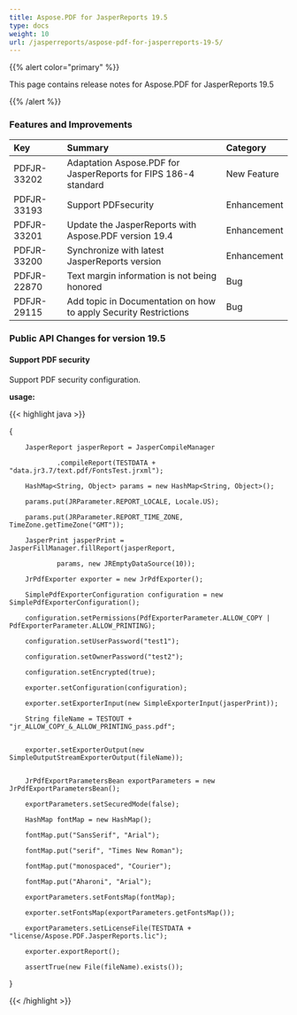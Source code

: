 ```yaml
---
title: Aspose.PDF for JasperReports 19.5
type: docs
weight: 10
url: /jasperreports/aspose-pdf-for-jasperreports-19-5/
---
```




{{% alert color="primary" %}} 

This page contains release notes for Aspose.PDF for JasperReports 19.5

{{% /alert %}}
### **Features and Improvements**

|**Key**|**Summary**|**Category**|
| :- | :- | :- |
|PDFJR-33202|Adaptation Aspose.PDF for JasperReports for FIPS 186-4 standard|New Feature|
|PDFJR-33193|Support PDFsecurity|Enhancement|
|PDFJR-33201|Update the JasperReports with Aspose.PDF version 19.4|Enhancement|
|PDFJR-33200|Synchronize with latest JasperReports version|Enhancement|
|PDFJR-22870|Text margin information is not being honored|Bug|
|PDFJR-29115|Add topic in Documentation on how to apply Security Restrictions|Bug|
### **Public API Changes for version 19.5**
#### **Support PDF security**
Support PDF security configuration.

**usage:**

{{< highlight java >}}

 {

        JasperReport jasperReport = JasperCompileManager

                .compileReport(TESTDATA + "data.jr3.7/text.pdf/FontsTest.jrxml");

        HashMap<String, Object> params = new HashMap<String, Object>();

        params.put(JRParameter.REPORT_LOCALE, Locale.US);

        params.put(JRParameter.REPORT_TIME_ZONE, TimeZone.getTimeZone("GMT"));

        JasperPrint jasperPrint = JasperFillManager.fillReport(jasperReport,

                params, new JREmptyDataSource(10));

        JrPdfExporter exporter = new JrPdfExporter();

        SimplePdfExporterConfiguration configuration = new SimplePdfExporterConfiguration();

        configuration.setPermissions(PdfExporterParameter.ALLOW_COPY | PdfExporterParameter.ALLOW_PRINTING);

        configuration.setUserPassword("test1");

        configuration.setOwnerPassword("test2");

        configuration.setEncrypted(true);

        exporter.setConfiguration(configuration);

        exporter.setExporterInput(new SimpleExporterInput(jasperPrint));

        String fileName = TESTOUT + "jr_ALLOW_COPY_&_ALLOW_PRINTING_pass.pdf";


        exporter.setExporterOutput(new SimpleOutputStreamExporterOutput(fileName));


        JrPdfExportParametersBean exportParameters = new JrPdfExportParametersBean();

        exportParameters.setSecuredMode(false);

        HashMap fontMap = new HashMap();

        fontMap.put("SansSerif", "Arial");

        fontMap.put("serif", "Times New Roman");

        fontMap.put("monospaced", "Courier");

        fontMap.put("Aharoni", "Arial");

        exportParameters.setFontsMap(fontMap);

        exporter.setFontsMap(exportParameters.getFontsMap());

        exportParameters.setLicenseFile(TESTDATA + "license/Aspose.PDF.JasperReports.lic");

        exporter.exportReport();

        assertTrue(new File(fileName).exists());

}

{{< /highlight >}}
